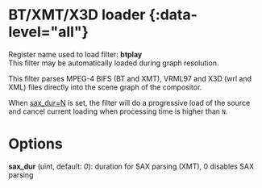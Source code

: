 <!-- automatically generated - do not edit, patch gpac/applications/gpac/gpac.c -->

# BT/XMT/X3D loader  {:data-level="all"}  
  
Register name used to load filter: __btplay__  
This filter may be automatically loaded during graph resolution.  
  
This filter parses MPEG-4 BIFS (BT and XMT), VRML97 and X3D (wrl and XML) files directly into the scene graph of the compositor.  
  
When [sax_dur=N](#sax_dur=N) is set, the filter will do a progressive load of the source and cancel current loading when processing time is higher than `N`.  
  

# Options    
  
<a id="sax_dur">__sax_dur__</a> (uint, default: _0_): duration for SAX parsing (XMT), 0 disables SAX parsing  
  
